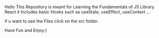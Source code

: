 Hello 
This Repository is meant for Learning the Fundamentals of JS Library React
it Includes basic Hooks such as useState, useEffect, useContext ...

if u want to see the Files 
click on the src folder.

Have Fun and Enjoy:)
